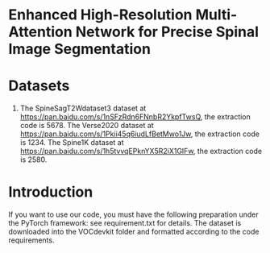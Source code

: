 # Enhanced High-Resolution Multi-Attention Network for Precise Spinal Image Segmentation

# Datasets
1. The SpineSagT2Wdataset3 dataset at https://pan.baidu.com/s/1nSFzRdn6FNnbR2YkpfTwsQ, the extraction code is 5678.
The Verse2020 dataset at https://pan.baidu.com/s/1Pkii45q6iudLfBetMwo1Jw,  the extraction code is 1234.
The Spine1K dataset at https://pan.baidu.com/s/1h5tvvqEPknYX5R2iX1GIFw, the extraction code is 2580.

# Introduction
If you want to use our code, you must have the following preparation under the PyTorch framework: see requirement.txt for details.
The dataset is downloaded into the VOCdevkit folder and formatted according to the code requirements.


